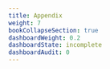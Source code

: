 ```yaml
---
title: Appendix
weight: 7
bookCollapseSection: true
dashboardWeight: 0.2
dashboardState: incomplete
dashboardAudit: 0
---
```



